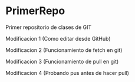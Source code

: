 # PrimerRepo
Primer repositorio de clases de GIT

Modificacion 1 (Como editar desde GitHub)

Modificacion 2 (Funcionamiento de fetch en git)

Modificacion 3 (Funcionamiento de pull en git)

Modificacion 4 (Probando pus antes de hacer pull)
